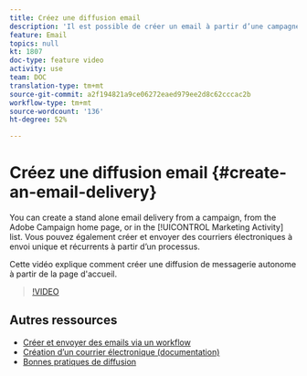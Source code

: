 ```yaml
---
title: Créez une diffusion email
description: 'Il est possible de créer un email à partir d’une campagne, depuis la page d’accueil d’Adobe Campaign ou la liste des activités marketing. Il est également possible de créer des emails à envoi unique ou récurrent à partir d’un workflow. Cette vidéo explique comment créer une distribution d’emails depuis la page d’accueil. '
feature: Email
topics: null
kt: 1807
doc-type: feature video
activity: use
team: DOC
translation-type: tm+mt
source-git-commit: a2f194821a9ce06272eaed979ee2d8c62cccac2b
workflow-type: tm+mt
source-wordcount: '136'
ht-degree: 52%

---
```



# Créez une diffusion email {#create-an-email-delivery}

You can create a stand alone email delivery from a campaign, from the Adobe Campaign home page, or in the [!UICONTROL Marketing Activity] list. Vous pouvez également créer et envoyer des courriers électroniques à envoi unique et récurrents à partir d’un processus.

Cette vidéo explique comment créer une diffusion de messagerie autonome à partir de la page d&#39;accueil.

>[!VIDEO](https://video.tv.adobe.com/v/23721?quality=12)

## Autres ressources

* [Créer et envoyer des emails via un workflow](/help/communication-channels/email/create-and-send-emails-via-workflow.md)
* [Création d’un courrier électronique (documentation)](https://docs.adobe.com/content/help/en/campaign-standard/using/communication-channels/email-messages/creating-an-email.html)
* [Bonnes pratiques de diffusion](https://docs.campaign.adobe.com/doc/standard/getting_started/fr/ACS_DeliveryBestPractices.html)
